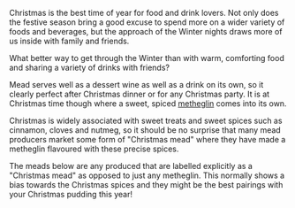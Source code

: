 Christmas is the best time of year for food and drink lovers. Not only does the
festive season bring a good excuse to spend more on a wider variety of foods
and beverages, but the approach of the Winter nights draws more of us inside
with family and friends.

<!-- PELICAN_END_SUMMARY -->

What better way to get through the Winter than with
warm, comforting food and sharing a variety of drinks with friends?

Mead serves well as a dessert wine as well as a drink on its own, so it clearly
perfect after Christmas dinner or for any Christmas party. It is at Christmas
time though where a sweet, spiced [metheglin](/metheglin-spiced-mead/) comes
into its own.

Christmas is widely associated with sweet treats and sweet spices such as
cinnamon, cloves and nutmeg, so it should be no surprise that many mead
producers market some form of "Christmas mead" where they have made a metheglin
flavoured with these precise spices.

The meads below are any produced that are labelled explicitly as a
"Christmas mead" as opposed to just any metheglin. This normally shows a bias
towards the Christmas spices and they might be the best pairings with your
Christmas pudding this year!
